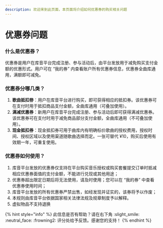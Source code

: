 ```yaml
---
description: 欢迎来到此页面，本页面将介绍如何优惠券的购买相关问题
---
```


# 优惠券问题

### 什么是优惠券？

优惠券是用户在库音平台完成注册、参与活动后，由平台发放用于减免购买支付金额的优惠形式。用户可在 “我的券” 内查看账户所有优惠券信息，优惠券全曲库通用，满额即可减免。

### 优惠券分哪几类？

1. **歌曲抵扣劵**：用户在库音平台进行购买，即可获得相应的抵扣券。该优惠券可在支付时用于抵扣商品支付金额，全曲库通用（可叠加使用）。
2. **满减优惠券**：新用户在库音平台完成注册、参与活动后即可获得满减优惠券。该优惠券可在支付时用于减免商品部分支付金额，全曲库通用（不可叠加使用）。
3. **现金抵扣券**：现金抵扣券可用于曲库内有明确标价歌曲的授权费用，授权时间、授权区域以及使用渠道随歌曲选择而定。一张可替代 ¥10，购买后使用有效期一年，可重复使用。

### 优惠券如何使用？

1. 库音平台发放的优惠券仅支持在平台购买音乐授权或购买套餐提交订单时抵减相应优惠券面值的支付金额，不能进行兑现或其他用途；
2. 优惠券超出限定日期后将无法使用，请及时使用；您可以在 “我的券” 中查看优惠券使用时间；
3. 库音平台发放的所有优惠券严禁出售，如经发现并证实的，该券将予以作废；
4. 本规则由库音平台依据国家相关法律法规及规章制度予以解释。
5. 虚拟物品不支持退换



{% hint style="info" %}
此信息是否有帮助？请在右下角 :slight\_smile: :neutral\_face: :frowning2: 评分处给予反馈。感谢您的支持！
{% endhint %}

###


